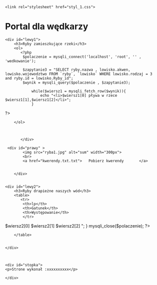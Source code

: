 <!DOCTYPE html>
<html lang="Pl">
<head>
    <meta charset="UTF-8">
    <meta http-equiv="X-UA-Compatible" content="IE=edge">
    <meta name="viewport" content="width=device-width, initial-scale=1.0">
    <title>Wędkowanie</title>

    <link rel="stylesheet" href="styl_1.css">
</head>
<body>
    <div id="baner">    
            <h1>Portal dla wędkarzy</h1>      
          </div>
    
    <div id="lewy1"> 
        <h3>Ryby zamieszkujące rzeki</h3>    
        <ol>
           <?php
            $polaczenie = mysqli_connect('localhost', 'root', '' , 'wedkowanie');

            $zapytanie3 = "SELECT ryby.nazwa , lowisko.akwen, lowisko.wojewodztwo FROM `ryby`, `lowisko` WHERE lowisko.rodzaj = 3 and ryby.id = lowisko.Ryby_id";
            $wynik = mysqli_query($polaczenie , $zapytanie3);
     
                while($wiersz1 = mysqli_fetch_row($wynik)){
                    echo "<li>$wiersz1[0] pływa w rzece $wiersz1[1],$wiersz1[2]</li>";
                }




?>



        </ol>
        


           </div>

     <div id="prawy" > 
            <img src="ryba1.jpg" alt="sum" width="300px"> 
            <br>    
            <a href="kwerendy.txt.txt">   Pobierz kwerendy       </a>
        
        
        </div>


    <div id="lewy2"> 
        <h3>Ryby drapieżne naszych wód</h3>    
        <table>
           <tr>
            <th>lp</th>
            <th>Gatunek</th>
            <th>Występowanie</th>
            </tr>
            
<?php

                $zapytanie1 = "SELECT id, nazwa, wystepowanie FROM ryby WHERE styl_zycia = 1;";

                $wynik = mysqli_query($polaczenie, $zapytanie1);
                while($wiersz2 = mysqli_fetch_row($wynik)){
                    echo "<tr>
                        <td>$wiersz2[0]</td>
                        <td>$wiersz2[1]</td>
                        <td>$wiersz2[2]</td>
                    </tr>";
                }
                mysqli_close($polaczenie);
?>

        </table>
    
    
    </div>

   

    <div id="stopka">    
    <p>Strone wykonał :xxxxxxxxxx</p>
        
    </div>


</body>
</html>
